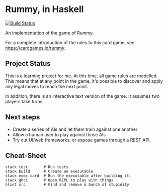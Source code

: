 # Rummy, in Haskell

[![Build Status](https://travis-ci.org/gladed/haskell-rummy.svg?branch=master)](https://travis-ci.org/gladed/haskell-rummy)

An implementation of the game of Rummy.

For a complete introduction of the rules to this card game, see https://cardgames.io/rummy.

## Project Status

This is a learning project for me. At this time, all game rules are modelled. This means that at
any point in the game, it's possible to discover and apply any legal moves to reach the next point.

In addition, there is an interactive text version of the game. It assumes two players take turns.

## Next steps

* Create a series of AIs and let them train against one another
* Allow a human user to play against those AIs
* Try out UI/web frameworks, or expose games through a REST API.

## Cheat-Sheet
    stack test       # Run tests
    stack build      # Create an executable
    stack exec card  # Run the executable after building it.
    stack ghci       # Open REPL to play with things
    hlint src        # Find and remove a bunch of stupidity
